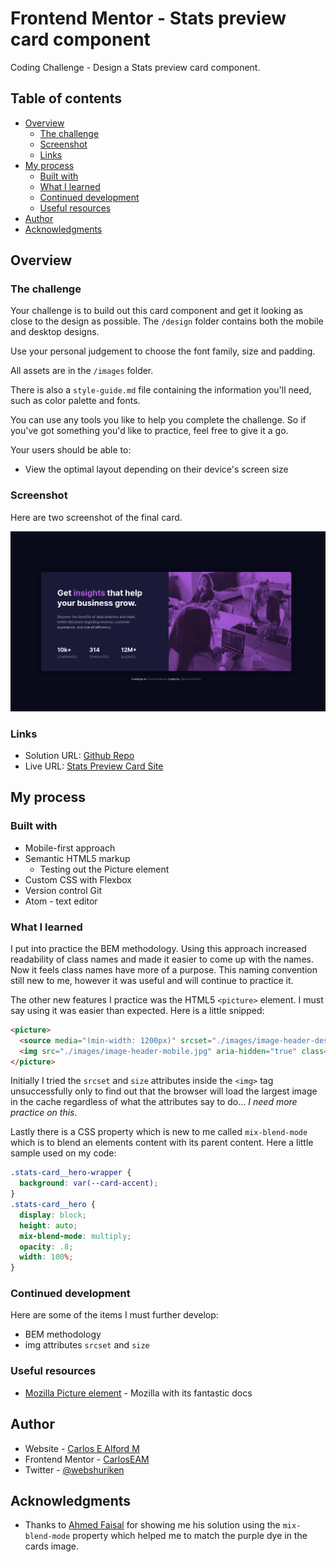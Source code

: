 # Frontend Mentor - Stats preview card component

Coding Challenge - Design a Stats preview card component.

## Table of contents

- [Overview](#overview)
  - [The challenge](#the-challenge)
  - [Screenshot](#screenshot)
  - [Links](#links)
- [My process](#my-process)
  - [Built with](#built-with)
  - [What I learned](#what-i-learned)
  - [Continued development](#continued-development)
  - [Useful resources](#useful-resources)
- [Author](#author)
- [Acknowledgments](#acknowledgments)

## Overview

### The challenge

Your challenge is to build out this card component and get it looking as close to the design as possible. The `/design` folder contains both the mobile and desktop designs.

Use your personal judgement to choose the font family, size and padding.

All assets are in the `/images` folder.

There is also a `style-guide.md` file containing the information you'll need, such as color palette and fonts.

You can use any tools you like to help you complete the challenge. So if you've got something you'd like to practice, feel free to give it a go.

Your users should be able to:

- View the optimal layout depending on their device's screen size

### Screenshot

Here are two screenshot of the final card.

![Sceenshot of the desktop version of stats preview card](./screenshot.png)

### Links

- Solution URL: [Github Repo](https://github.com/carloseam/stats-preview-card-component)
- Live URL: [Stats Preview Card Site](https://carloseam.github.io/stats-preview-card-component/)

## My process

### Built with

- Mobile-first approach
- Semantic HTML5 markup
  - Testing out the Picture element
- Custom CSS with Flexbox
- Version control Git
- Atom - text editor

### What I learned

I put into practice the BEM methodology. Using this approach increased readability
of class names and made it easier to come up with the names. Now it feels class
names have more of a purpose.
This naming convention still new to me, however it was useful and will continue to practice it.

The other new features I practice was the HTML5 `<picture>` element. I must say
using it was easier than expected. Here is a little snipped:
```html
<picture>
  <source media="(min-width: 1200px)" srcset="./images/image-header-desktop.jpg">
  <img src="./images/image-header-mobile.jpg" aria-hidden="true" class="stats-card__hero">
</picture>
```

Initially I tried the `srcset` and `size` attributes inside the `<img>` tag unsuccessfully
only to find out that the browser will load the largest image in the cache regardless
of what the attributes say to do... _I need more practice on this_.

Lastly there is a CSS property which is new to me called `mix-blend-mode` which is
to blend an elements content with its parent content. Here a little sample used on
my code:
```css
.stats-card__hero-wrapper {
  background: var(--card-accent);
}
.stats-card__hero {
  display: block;
  height: auto;
  mix-blend-mode: multiply;
  opacity: .8;
  width: 100%;
}
```

### Continued development

Here are some of the items I must further develop:
- BEM methodology
- img attributes `srcset` and `size`

### Useful resources

- [Mozilla Picture element](https://developer.mozilla.org/en-US/docs/Web/HTML/Element/picture) - Mozilla with its fantastic docs

## Author

- Website - [Carlos E Alford M](https://carlosealford.com)
- Frontend Mentor - [CarlosEAM](https://www.frontendmentor.io/profile/CarlosEAM)
- Twitter - [@webshuriken](https://www.twitter.com/webshuriken)

## Acknowledgments

- Thanks to [Ahmed Faisal](https://github.com/afrussel) for
showing me his solution using the `mix-blend-mode` property which helped me to
match the purple dye in the cards image.

